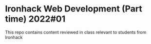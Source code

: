 # Ironhack Web Development (Part time) 2022#01

This repo contains content reviewed in class relevant to students from Ironhack
